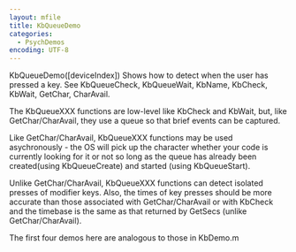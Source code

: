 ```yaml
---
layout: mfile
title: KbQueueDemo
categories:
  - PsychDemos
encoding: UTF-8
---
```


KbQueueDemo([deviceIndex])
Shows how to detect when the user has pressed a key.
See KbQueueCheck, KbQueueWait, KbName, KbCheck, KbWait, GetChar, CharAvail.

The KbQueueXXX functions are low-level like KbCheck and KbWait, but, like
GetChar/CharAvail, they use a queue so that brief events can be captured.

Like GetChar/CharAvail, KbQueueXXX functions may be used
asychronously - the OS will pick up the character whether your code
is currently looking for it or not so long as the queue has already been
created(using KbQueueCreate) and started (using KbQueueStart).

Unlike GetChar/CharAvail, KbQueueXXX functions can detect isolated presses
of modifier keys. Also, the times of key presses should be more accurate than
those associated with GetChar/CharAvail or with KbCheck and the timebase is
the same as that returned by GetSecs (unlike GetChar/CharAvail).

The first four demos here are analogous to those in KbDemo.m